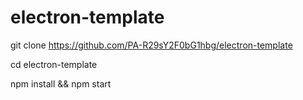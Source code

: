 # electron-template
 git clone https://github.com/PA-R29sY2F0bG1hbg/electron-template

cd electron-template


npm install && npm start
